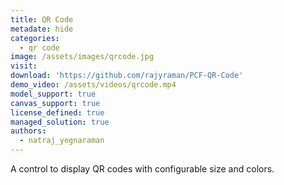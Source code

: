 ```yaml
---
title: QR Code
metadate: hide
categories:
  - qr code
image: /assets/images/qrcode.jpg
visit: 
download: 'https://github.com/rajyraman/PCF-QR-Code'
demo_video: /assets/videos/qrcode.mp4
model_support: true
canvas_support: true
license_defined: true
managed_solution: true
authors:
  - natraj_yegnaraman
---
```


A control to display QR codes with configurable size and colors.

